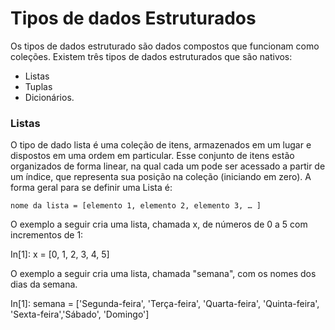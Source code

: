 # Tipos de dados Estruturados

Os tipos de dados estruturado são dados compostos que funcionam como coleções. Existem três tipos de dados estruturados que são nativos: 
+ Listas
+ Tuplas 
+ Dicionários.  

### Listas
O tipo de dado lista é uma coleção de itens, armazenados em um lugar e dispostos em uma ordem em particular. Esse conjunto de itens estão organizados de forma linear, na qual cada um pode ser acessado a partir de um índice, que representa sua posição na coleção (iniciando em zero).
A forma geral para se definir uma Lista é:
```
nome da lista = [elemento 1, elemento 2, elemento 3, … ]
```
O exemplo a seguir cria uma lista, chamada x, de números de 0 a 5 com incrementos de 1:

In[1]: x = [0, 1, 2, 3, 4, 5]

O exemplo a seguir cria uma lista, chamada "semana", com os nomes dos dias da semana.  

In[1]: semana = ['Segunda-feira', 'Terça-feira', 'Quarta-feira', 'Quinta-feira', 'Sexta-feira','Sábado', 'Domingo'] 

